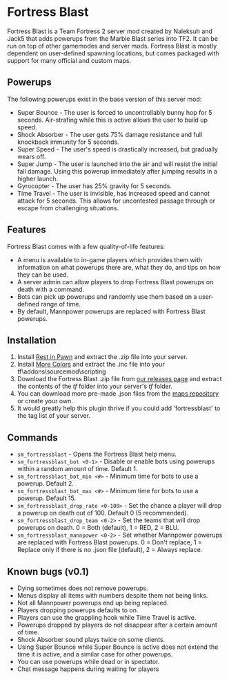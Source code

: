 Fortress Blast
==============

Fortress Blast is a Team Fortress 2 server mod created by Naleksuh and Jack5 that adds powerups from the Marble Blast series into TF2. It can be run on top of other gamemodes and server mods. Fortress Blast is mostly dependent on user-defined spawning locations, but comes packaged with support for many official and custom maps.


Powerups
--------

The following powerups exist in the base version of this server mod:

- Super Bounce - The user is forced to uncontrollably bunny hop for 5 seconds. Air-strafing while this is active allows the user to build up speed.
- Shock Absorber - The user gets 75% damage resistance and full knockback immunity for 5 seconds.
- Super Speed - The user's speed is drastically increased, but gradually wears off.
- Super Jump - The user is launched into the air and will resist the initial fall damage. Using this powerup immediately after jumping results in a higher launch.
- Gyrocopter - The user has 25% gravity for 5 seconds.
- Time Travel - The user is invisible, has increased speed and cannot attack for 5 seconds. This allows for uncontested passage through or escape from challenging situations.

Features
--------

Fortress Blast comes with a few quality-of-life features:

- A menu is available to in-game players which provides them with information on what powerups there are, what they do, and tips on how they can be used.
- A server admin can allow players to drop Fortress Blast powerups on death with a command.
- Bots can pick up powerups and randomly use them based on a user-defined range of time.
- By default, Mannpower powerups are replaced with Fortress Blast powerups.

Installation
------------

1) Install [Rest in Pawn](https://github.com/ErikMinekus/sm-ripext/releases/tag/1.0.6) and extract the .zip file into your server.
2) Install [More Colors](https://forums.alliedmods.net/showthread.php?t=185016) and extract the .inc file into your tf\addons\sourcemod\scripting
2) Download the Fortress Blast .zip file from [our releases page](https://github.com/Fortress-Blast/Fortress-Blast/releases) and extract the contents of the *tf* folder into your server's *tf* folder.
3) You can download more pre-made .json files from the [maps repository](https://github.com/Fortress-Blast/Fortress-Blast-Maps) or create your own.
4) It would greatly help this plugin thrive if you could add 'fortressblast' to the tag list of your server.

Commands
--------

- `sm_fortressblast` - Opens the Fortress Blast help menu.
- `sm_fortressblast_bot <0-1>` - Disable or enable bots using powerups within a random amount of time. Default 1.
- `sm_fortressblast_bot_min <#>` - Minimum time for bots to use a powerup. Default 2.
- `sm_fortressblast_bot_max <#>` - Minimum time for bots to use a powerup. Default 15.
- `sm_fortressblast_drop_rate <0-100>` - Set the chance a player will drop a powerup on death out of 100. Default 0 (5 recommended).
- `sm_fortressblast_drop_team <0-2>` - Set the teams that will drop powerups on death. 0 = Both (default), 1 = RED, 2 = BLU.
- `sm_fortressblast_mannpower <0-2>` - Set whether Mannpower powerups are replaced with Fortress Blast powerups. 0 = Don't replace, 1 = Replace only if there is no .json file (default), 2 = Always replace.

Known bugs (v0.1)
-----------------

- Dying sometimes does not remove powerups.
- Menus display all items with numbers despite them not being links.
- Not all Mannpower powerups end up being replaced.
- Players dropping powerups defaults to on.
- Players can use the grappling hook while Time Travel is active.
- Powerups dropped by players do not disappear after a certain amount of time.
- Shock Absorber sound plays twice on some clients.
- Using Super Bounce while Super Bounce is active does not extend the time it is active, and a similar case for other powerups.
- You can use powerups while dead or in spectator.
- Chat message happens during waiting for players
